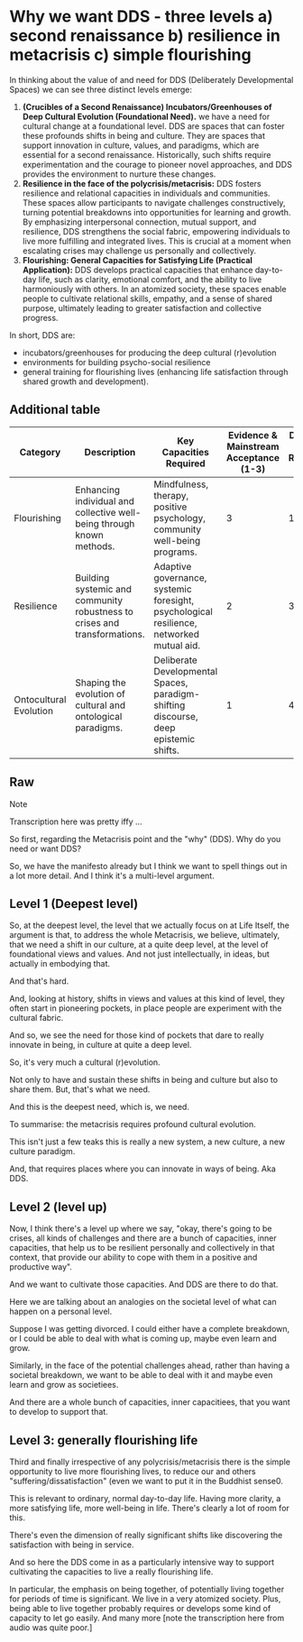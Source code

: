 # Why we want DDS - three levels a) second renaissance b) resilience in metacrisis c) simple flourishing

In thinking about the value of and need for DDS (Deliberately Developmental Spaces) we can see three distinct levels emerge:

1. **(Crucibles of a Second Renaissance) Incubators/Greenhouses of Deep Cultural Evolution (Foundational Need).** we have a need for cultural change at a foundational level. DDS are spaces that can foster these profounds shifts in being and culture. They are spaces that support innovation in culture, values, and paradigms, which are essential for a second renaissance. Historically, such shifts require experimentation and the courage to pioneer novel approaches, and DDS provides the environment to nurture these changes.
2. **Resilience in the face of the polycrisis/metacrisis:** DDS fosters resilience and relational capacities in individuals and communities. These spaces allow participants to navigate challenges constructively, turning potential breakdowns into opportunities for learning and growth. By emphasizing interpersonal connection, mutual support, and resilience, DDS strengthens the social fabric, empowering individuals to live more fulfilling and integrated lives. This is crucial at a moment when escalating crises may challenge us personally and collectively.
3. **Flourishing: General Capacities for Satisfying Life (Practical Application):** DDS develops practical capacities that enhance day-to-day life, such as clarity, emotional comfort, and the ability to live harmoniously with others. In an atomized society, these spaces enable people to cultivate relational skills, empathy, and a sense of shared purpose, ultimately leading to greater satisfaction and collective progress.

In short, DDS are:

- incubators/greenhouses for producing the deep cultural (r)evolution
- environments for building psycho-social resilience
- general training for flourishing lives (enhancing life satisfaction through shared growth and development).

## Additional table

| Category               | Description                                                               | Key Capacities Required                                                                  | Evidence & Mainstream Acceptance (1-3) | Depth of Work Required (1-4) | DDS Relevance (1-3) |
| ---------------------- | ------------------------------------------------------------------------- | ---------------------------------------------------------------------------------------- | -------------------------------------- | ---------------------------- | ------------------- |
| Flourishing            | Enhancing individual and collective well-being through known methods.     | Mindfulness, therapy, positive psychology, community well-being programs.                | 3                                      | 1/2                          | 1                   |
| Resilience             | Building systemic and community robustness to crises and transformations. | Adaptive governance, systemic foresight, psychological resilience, networked mutual aid. | 2                                      | 3                            | 2                   |
| Ontocultural Evolution | Shaping the evolution of cultural and ontological paradigms.              | Deliberate Developmental Spaces, paradigm-shifting discourse, deep epistemic shifts.     | 1                                      | 4                            | 3                   |

## Raw

> [!note]
> Transcription here was pretty iffy ...

So first, regarding the Metacrisis point and the "why" (DDS). Why do you need or want DDS?

So, we have the manifesto already but I think we want to spell things out in a lot more detail. And I think it's a multi-level argument.

## Level 1 (Deepest level)

So, at the deepest level, the level that we actually focus on at Life Itself, the argument is that, to address the whole Metacrisis, we believe, ultimately, that we need a shift in our culture, at a quite deep level, at the level of foundational views and values. And not just intellectually, in ideas, but actually in embodying that.

And that's hard.

And, looking at history, shifts in views and values at this kind of level, they often start in pioneering pockets, in place people are experiment with the cultural fabric.

And so, we see the need for those kind of pockets that dare to really innovate in being, in culture at quite a deep level.

So, it's very much a cultural (r)evolution.

Not only to have and sustain these shifts in being and culture but also to share them. But, that's what we need.

And this is the deepest need, which is, we need.

To summarise: the metacrisis requires profound cultural evolution.

This isn't just a few teaks this is really a new system, a new culture, a new culture paradigm.

And, that requires places where you can innovate in ways of being. Aka DDS.

## Level 2 (level up)

Now, I think there's a level up where we say, "okay, there's going to be crises, all kinds of challenges and there are a bunch of capacities, inner capacities, that help us to be resilient personally and collectively in that context, that provide our ability to cope with them in a positive and productive way".

And we want to cultivate those capacities. And DDS are there to do that.

Here we are talking about an analogies on the societal level of what can happen on a personal level.

Suppose I was getting divorced. I could either have a complete breakdown, or I could be able to deal with what is coming up, maybe even learn and grow.

Similarly, in the face of the potential challenges ahead, rather than having a societal breakdown, we want to be able to deal with it and maybe even learn and grow as societiees.

And there are a whole bunch of capacities, inner capacitiees, that you want to develop to support that.

## Level 3: generally flourishing life

Third and finally irrespective of any polycrisis/metacrisis there is the simple opportunity to live more flourishing lives, to reduce our and others "suffering/dissatisfaction" (even we want to put it in the Buddhist sense0.

This is relevant to ordinary, normal day-to-day life. Having more clarity, a more satisfying life, more well-being in life. There's clearly a lot of room for this.

There's even the dimension of really significant shifts like discovering the  satisfaction with being in service.

And so here the DDS come in as a particularly intensive way to support cultivating the capacities to live a really flourishing life.

In particular, the emphasis on being together, of potentially living together for periods of time is significant. We live in a very atomized society. Plus, being able to live together probably requires or develops some kind of capacity to let go easily. And many more [note the transcription here from audio was quite poor.]